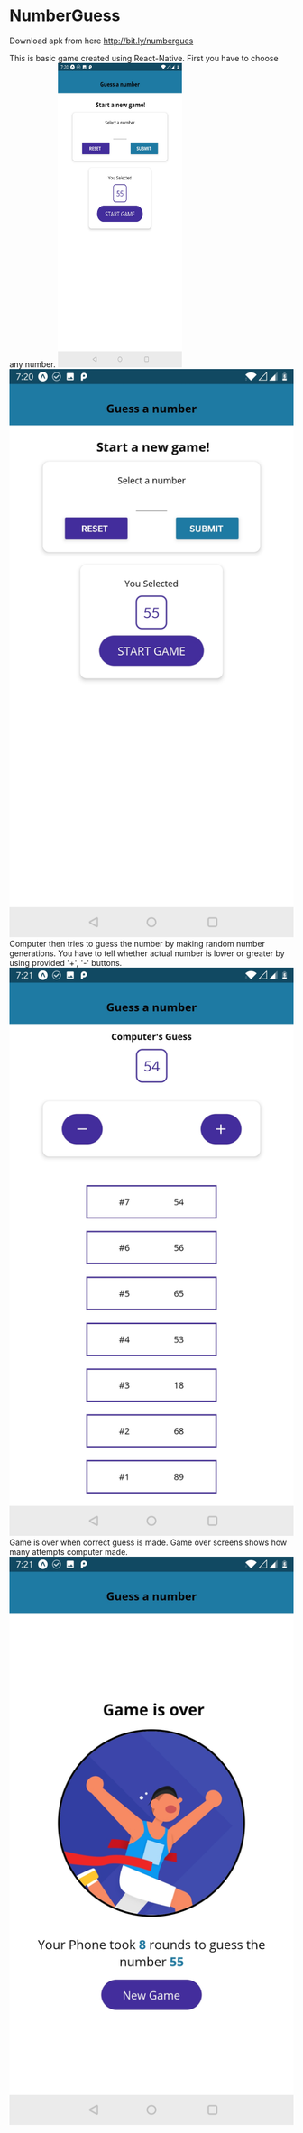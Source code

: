 # NumberGuess
Download apk from here http://bit.ly/numbergues

This is basic game created using React-Native. 
First you have to choose any number. 
<img src = "Images/ss1.jpg" width  = "220" height="540">
![](Images/ss1.jpg)
Computer then tries to guess the number by making random number generations. 
You have to tell whether actual number is lower or greater by using provided '+', '-' buttons. 
![](Images/ss2.jpg)
Game is over when correct guess is made. 
Game over screens shows how many attempts computer made.
![](Images/ss3.jpg)
